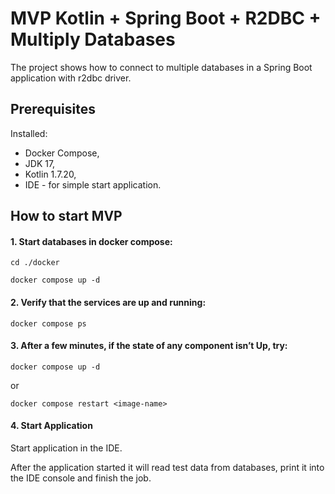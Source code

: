 # MVP Kotlin + Spring Boot + R2DBC + Multiply Databases

The project shows how to connect to multiple databases in a Spring Boot application with r2dbc driver.

## Prerequisites

Installed:

- Docker Compose,
- JDK 17,
- Kotlin 1.7.20,
- IDE - for simple start application.

## How to start MVP

#### 1. Start databases in docker compose:

```
cd ./docker

docker compose up -d

```
#### 2. Verify that the services are up and running:
```
docker compose ps

```
#### 3. After a few minutes, if the state of any component isn’t Up, try:
```
docker compose up -d

```
or
```
docker compose restart <image-name>

```
#### 4. Start Application
Start application in the IDE.

After the application started it will read test data from databases, print it into the IDE console and finish the job.
